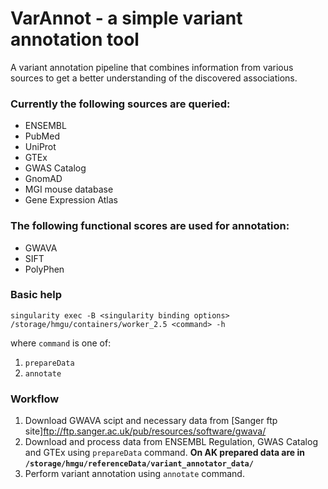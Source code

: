 # VarAnnot - a simple variant annotation tool

A variant annotation pipeline that combines information from various sources to get a better understanding of the discovered associations.


### Currently the following sources are queried:

* ENSEMBL
* PubMed
* UniProt
* GTEx
* GWAS Catalog
* GnomAD
* MGI mouse database
* Gene Expression Atlas

### The following functional scores are used for annotation:

* GWAVA
* SIFT
* PolyPhen

### Basic help
```
singularity exec -B <singularity binding options> /storage/hmgu/containers/worker_2.5 <command> -h
```

where ```command``` is one of:
1. ```prepareData```
2. ```annotate```

### Workflow
1. Download GWAVA scipt and necessary data from [Sanger ftp site]<ftp://ftp.sanger.ac.uk/pub/resources/software/gwava/>
1. Download and process data from ENSEMBL Regulation, GWAS Catalog and GTEx using ```prepareData``` command. 
**On AK prepared data are in ```/storage/hmgu/referenceData/variant_annotator_data/```**
2. Perform variant annotation using ```annotate``` command.

